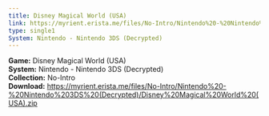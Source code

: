 ```yaml
---
title: Disney Magical World (USA)
link: https://myrient.erista.me/files/No-Intro/Nintendo%20-%20Nintendo%203DS%20(Decrypted)/Disney%20Magical%20World%20(USA).zip
type: single1
System: Nintendo - Nintendo 3DS (Decrypted)
---
```

<b>Game:</b> Disney Magical World (USA)<br>
<b>System:</b> Nintendo - Nintendo 3DS (Decrypted)<br>
<b>Collection:</b> No-Intro<br>
<b>Download:</b> https://myrient.erista.me/files/No-Intro/Nintendo%20-%20Nintendo%203DS%20(Decrypted)/Disney%20Magical%20World%20(USA).zip